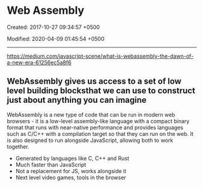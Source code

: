 # Web Assembly

Created: 2017-10-27 09:34:57 +0500

Modified: 2020-04-09 01:45:54 +0500

---

<https://medium.com/javascript-scene/what-is-webassembly-the-dawn-of-a-new-era-61256ec5a8f6>

## WebAssembly gives us access to a set of low level building blocksthat we can use to construct just about anything you can imagine

WebAssembly is a new type of code that can be run in modern web browsers - it is a low-level assembly-like language with a compact binary format that runs with near-native performance and provides languages such as C/C++ with a compilation target so that they can run on the web. It is also designed to run alongside JavaScript, allowing both to work together.

- Generated by languages like C, C++ and Rust
- Much faster than JavaScript
- Not a replacement for JS, works alongside it
- Next level video games, tools in the browser
